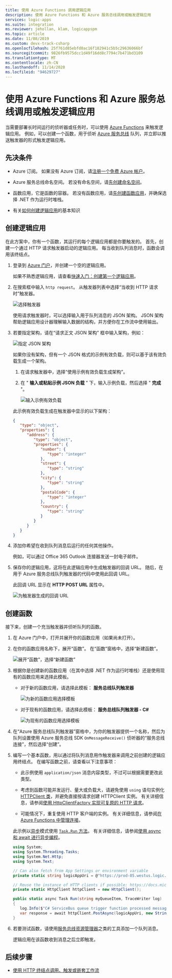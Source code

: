 ```yaml
---
title: 使用 Azure Functions 调用逻辑应用
description: 使用 Azure Functions 和 Azure 服务总线调用或触发逻辑应用
services: logic-apps
ms.suite: integration
ms.reviewer: jehollan, klam, logicappspm
ms.topic: article
ms.date: 11/08/2019
ms.custom: devx-track-csharp
ms.openlocfilehash: 25f761d85ebfd0ac16f182941c5b5c29636066bf
ms.sourcegitcommit: 9826fb9575dcc1d49f16dd8c7794c7b471bd3109
ms.translationtype: MT
ms.contentlocale: zh-CN
ms.lasthandoff: 11/14/2020
ms.locfileid: "94629727"
---
```

# <a name="call-or-trigger-logic-apps-by-using-azure-functions-and-azure-service-bus"></a>使用 Azure Functions 和 Azure 服务总线调用或触发逻辑应用

当需要部署长时间运行的侦听器或任务时，可以使用 [Azure Functions](../azure-functions/functions-overview.md) 来触发逻辑应用。 例如，可以创建一个函数，用于侦听 [Azure 服务总线](../service-bus-messaging/service-bus-messaging-overview.md) 队列，并立即以推送触发器的形式触发逻辑应用。

## <a name="prerequisites"></a>先决条件

* Azure 订阅。 如果没有 Azure 订阅，请[注册一个免费 Azure 帐户](https://azure.microsoft.com/free/)。

* Azure 服务总线命名空间。 若没有命名空间，请[先创建命名空间](../service-bus-messaging/service-bus-create-namespace-portal.md)。

* 函数应用，它是函数的容器。 若没有函数应用，请[先创建函数应用](../azure-functions/functions-create-first-azure-function.md)，并确保选择 .NET 作为运行时堆栈。

* 有关[如何创建逻辑应用](../logic-apps/quickstart-create-first-logic-app-workflow.md)的基本知识

## <a name="create-logic-app"></a>创建逻辑应用

在此方案中，你有一个函数，其运行的每个逻辑应用都是你要触发的。 首先，创建一个通过 HTTP 请求触发器启动的逻辑应用。 每当收到队列消息时，函数会调用该终结点。

1. 登录到 [Azure 门户](https://portal.azure.com)，并创建一个空的逻辑应用。

   如果不熟悉逻辑应用，请查看[快速入门：创建第一个逻辑应用](../logic-apps/quickstart-create-first-logic-app-workflow.md)。

1. 在搜索框中输入 `http request`。 从触发器列表中选择“当收到 HTTP 请求时”触发器。 

   ![选择触发器](./media/logic-apps-scenario-function-sb-trigger/when-http-request-received-trigger.png)

   使用请求触发器时，可以选择输入用于队列消息的 JSON 架构。 JSON 架构帮助逻辑应用设计器理解输入数据的结构，并方便你在工作流中使用输出。

1. 若要指定架构，请在“请求正文 JSON 架构”  框中输入架构，例如：

   ![指定 JSON 架构](./media/logic-apps-scenario-function-sb-trigger/when-http-request-received-trigger-schema.png)

   如果你没有架构，但有一个 JSON 格式的示例有效负载，则可以基于该有效负载生成一个架构。

   1. 在请求触发器中，选择“使用示例有效负载生成架构”。

   1. 在 " **输入或粘贴示例 JSON 负载** " 下，输入示例负载，然后选择 " **完成** "。

      ![输入示例有效负载](./media/logic-apps-scenario-function-sb-trigger/enter-sample-payload.png)

   此示例有效负载生成在触发器中显示的以下架构：

   ```json
   {
      "type": "object",
      "properties": {
         "address": {
            "type": "object",
            "properties": {
               "number": {
                  "type": "integer"
               },
               "street": {
                  "type": "string"
               },
               "city": {
                  "type": "string"
               },
               "postalCode": {
                  "type": "integer"
               },
               "country": {
                  "type": "string"
               }
            }
         }
      }
   }
   ```

1. 添加你希望在收到队列消息后运行的任何其他操作。

   例如，可以通过 Office 365 Outlook 连接器发送一封电子邮件。

1. 保存你的逻辑应用，这将在此逻辑应用中生成触发器的回调 URL。 随后，在用于 Azure 服务总线队列触发器的代码中使用此回调 URL。

   此回调 URL 显示在 **HTTP POST URL** 属性中。

   ![为触发器生成的回调 URL](./media/logic-apps-scenario-function-sb-trigger/callback-URL-for-trigger.png)

## <a name="create-a-function"></a>创建函数

接下来，创建一个充当触发器并侦听队列的函数。

1. 在 Azure 门户中，打开并展开你的函数应用（如果尚未打开）。 

1. 在你的函数应用名称下，展开“函数”。  在“函数”窗格中，选择“新建函数”。  

   ![展开“函数”，选择“新建函数”](./media/logic-apps-scenario-function-sb-trigger/add-new-function-to-function-app.png)

1. 根据你是创建新的函数应用（在其中选择 .NET 作为运行时堆栈）还是使用现有的函数应用来选择此模板。

   * 对于新的函数应用，请选择此模板： **服务总线队列触发器**

     ![为新的函数应用选择模板](./media/logic-apps-scenario-function-sb-trigger/current-add-queue-trigger-template.png)

   * 对于现有的函数应用，请选择此模板： **服务总线队列触发器 - C#**

     ![为现有的函数应用选择模板](./media/logic-apps-scenario-function-sb-trigger/legacy-add-queue-trigger-template.png)

1. 在“Azure 服务总线队列触发器”窗格中，为你的触发器提供一个名称，然后为队列设置使用 Azure 服务总线 SDK `OnMessageReceive()` 侦听器的“服务总线连接”，然后选择“创建”。   

1. 编写一个基本函数，用以通过将队列消息用作触发器来调用之前创建的逻辑应用终结点。 在编写函数之前，请查看以下注意事项：

   * 此示例使用 `application/json` 消息内容类型，不过可以根据需要更改此类型。
   
   * 考虑到函数可能并发运行、量大或负载大，请避免使用 `using` 语句实例化 [HTTPClient 类](/dotnet/api/system.net.http.httpclient)，并避免直接按请求创建 HTTPClient 实例。 有关详细信息，请参阅[使用 HttpClientFactory 实现可复原的 HTTP 请求](/dotnet/architecture/microservices/implement-resilient-applications/use-httpclientfactory-to-implement-resilient-http-requests#issues-with-the-original-httpclient-class-available-in-net-core)。
   
   * 可能情况下，重复使用 HTTP 客户端的实例。 有关详细信息，请参阅[在 Azure Functions 中管理连接](../azure-functions/manage-connections.md)。

   此示例以[异步](/dotnet/csharp/language-reference/keywords/async)模式使用 [`Task.Run` 方法](/dotnet/api/system.threading.tasks.task.run)。 有关详细信息，请参阅[使用 async 和 await 进行异步编程](/dotnet/csharp/programming-guide/concepts/async/)。

   ```csharp
   using System;
   using System.Threading.Tasks;
   using System.Net.Http;
   using System.Text;

   // Can also fetch from App Settings or environment variable
   private static string logicAppUri = @"https://prod-05.westus.logic.azure.com:443/workflows/<remaining-callback-URL>";

   // Reuse the instance of HTTP clients if possible: https://docs.microsoft.com/azure/azure-functions/manage-connections
   private static HttpClient httpClient = new HttpClient();

   public static async Task Run(string myQueueItem, TraceWriter log) 
   {
      log.Info($"C# ServiceBus queue trigger function processed message: {myQueueItem}");
      var response = await httpClient.PostAsync(logicAppUri, new StringContent(myQueueItem, Encoding.UTF8, "application/json")); 
   }
   ```

1. 若要测试函数，请使用[服务总线资源管理器](https://github.com/paolosalvatori/ServiceBusExplorer)之类的工具添加一个队列消息。

   逻辑应用在该函数收到消息之后立即触发。

## <a name="next-steps"></a>后续步骤

* [使用 HTTP 终结点调用、触发或嵌套工作流](../logic-apps/logic-apps-http-endpoint.md)
